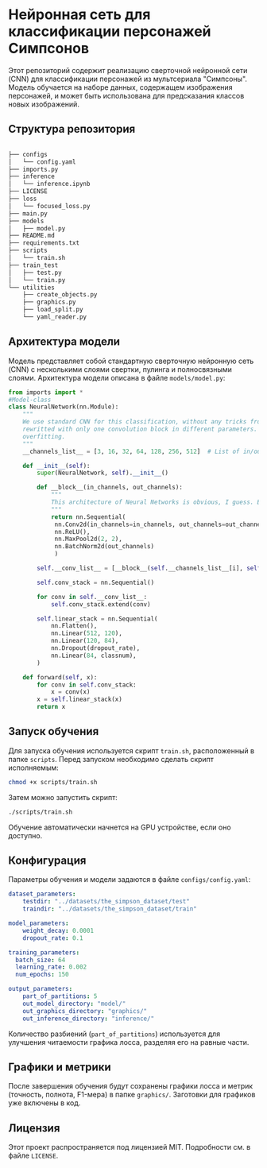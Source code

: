 # Нейронная сеть для классификации персонажей Симпсонов

Этот репозиторий содержит реализацию сверточной нейронной сети (CNN) для классификации персонажей из мультсериала "Симпсоны". Модель обучается на наборе данных, содержащем изображения персонажей, и может быть использована для предсказания классов новых изображений.

## Структура репозитория
```bash

├── configs
│   └── config.yaml
├── imports.py
├── inference
│   └── inference.ipynb
├── LICENSE
├── loss
│   └── focused_loss.py
├── main.py
├── models
│   ├── model.py
├── README.md
├── requirements.txt
├── scripts
│   └── train.sh
├── train_test
│   ├── test.py
│   └── train.py
└── utilities
    ├── create_objects.py
    ├── graphics.py
    ├── load_split.py
    └── yaml_reader.py
```

## Архитектура модели

Модель представляет собой стандартную сверточную нейронную сеть (CNN) с несколькими слоями свертки, пулинга и полносвязными слоями. Архитектура модели описана в файле `models/model.py`:

```python
from imports import *
#Model-class
class NeuralNetwork(nn.Module):
    """
    We use standard CNN for this classification, without any tricks from ResNet, MobileNet or Inception. Maybe (?) these model will be
    rewritted with only one convolution block in different parameters. Bias in this model increase converge. But it may be a little bit
    overfitting.
    """
    __channels_list__ = [3, 16, 32, 64, 128, 256, 512]  # List of in/out channels for convolutions. If you have a lot of memory on GPU you can expand it.

    def __init__(self):
        super(NeuralNetwork, self).__init__()

        def __block__(in_channels, out_channels):
            """
            This architecture of Neural Networks is obvious, I guess. BTW, without BN model converge in slowly in 3-4 times.
            """
            return nn.Sequential(
             nn.Conv2d(in_channels=in_channels, out_channels=out_channels, kernel_size=(3, 3), padding=1, bias=True),
             nn.ReLU(),
             nn.MaxPool2d(2, 2),
             nn.BatchNorm2d(out_channels)
             )

        self.__conv_list__ = [__block__(self.__channels_list__[i], self.__channels_list__[i+1]) for i in range(len(self.__channels_list__)-1)]

        self.conv_stack = nn.Sequential()

        for conv in self.__conv_list__:
            self.conv_stack.extend(conv)

        self.linear_stack = nn.Sequential(
            nn.Flatten(),
            nn.Linear(512, 120),
            nn.Linear(120, 84),
            nn.Dropout(dropout_rate),
            nn.Linear(84, classnum),
        )

    def forward(self, x):
        for conv in self.conv_stack:
            x = conv(x)
        x = self.linear_stack(x)
        return x
```

## Запуск обучения

Для запуска обучения используется скрипт `train.sh`, расположенный в папке `scripts`. Перед запуском необходимо сделать скрипт исполняемым:
```bash
chmod +x scripts/train.sh
```

Затем можно запустить скрипт:
```bash
./scripts/train.sh
```

Обучение автоматически начнется на GPU устройстве, если оно доступно.

## Конфигурация

Параметры обучения и модели задаются в файле `configs/config.yaml`:
```yml
dataset_parameters:
    testdir: "../datasets/the_simpson_dataset/test"
    traindir: "../datasets/the_simpson_dataset/train"

model_parameters:
    weight_decay: 0.0001
    dropout_rate: 0.1

training_parameters:
  batch_size: 64
  learning_rate: 0.002
  num_epochs: 150

output_parameters:
    part_of_partitions: 5
    out_model_directory: "model/"
    out_graphics_directory: "graphics/"
    out_inference_directory: "inference/"
```

Количество разбиений (`part_of_partitions`) используется для улучшения читаемости графика лосса, разделяя его на равные части.

## Графики и метрики

После завершения обучения будут сохранены графики лосса и метрик (точность, полнота, F1-мера) в папке `graphics/`. Заготовки для графиков уже включены в код.

## Лицензия

Этот проект распространяется под лицензией MIT. Подробности см. в файле `LICENSE`.
